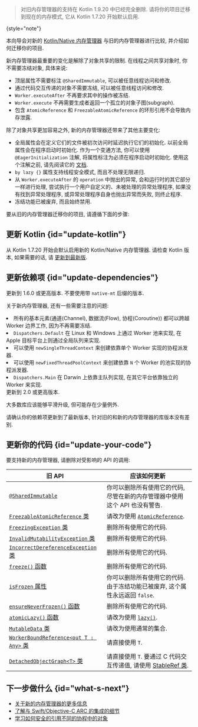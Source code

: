 [//]: # (title: 迁移到新的内存管理器)

> 对旧内存管理器的支持在 Kotlin 1.9.20 中已经完全删除.
> 请将你的项目迁移到现在的内存模式, 它从 Kotlin 1.7.20 开始默认启用.
>
{style="note"}

本向导会对新的 [Kotlin/Native 内存管理器](native-memory-manager.md) 与旧的内存管理器进行比较, 并介绍如何迁移你的项目.

新内存管理器最重要的变化是解除了对象共享的限制.
在线程之间共享对象时, 你不需要冻结对象, 具体来说:

* 顶层属性不需要标注 `@SharedImmutable`, 可以被任意线程访问和修改.
* 通过代码交互传递的对象不需要冻结, 可以被任意线程访问和修改.
* `Worker.executeAfter` 不再要求其中的操作被冻结.
* `Worker.execute` 不再需要生成者返回一个孤立的对象子图(subgraph).
* 包含 `AtomicReference` 和 `FreezableAtomicReference` 的环形引用不会导致内存泄露.

除了对象共享更加容易之外, 新的内存管理器还带来了其他主要变化:

* 全局属性会在定义它们的文件被初次访问时延迟执行它们的初始化. 以前全局属性会在程序启动时初始化.
  作为一个变通方法, 你可以使用 `@EagerInitialization` 注解, 将属性标注为必须在程序启动时初始化.
  使用这个注解之前, 请先阅读它的 [文档](https://kotlinlang.org/api/latest/jvm/stdlib/kotlin.native/-eager-initialization/).
* `by lazy {}` 属性支持线程安全模式, 而且不处理无限递归.
* 从 `Worker.executeAfter` 的 `operation` 中抛出的异常, 会和运行时的其它部分一样进行处理,
  尝试执行一个用户自定义的、未被处理的异常处理程序, 如果没有找到异常处理程序, 或异常处理程序自身也抛出异常而失败, 则终止程序.
* 冻结功能已被废弃, 而且始终禁用.

要从旧的内存管理器迁移你的项目, 请遵循下面的步骤:

## 更新 Kotlin {id="update-kotlin"}

从 Kotlin 1.7.20 开始会默认启用新的 Kotlin/Native 内存管理器.
请检查 Kotlin 版本, 如果需要的话, 请 [更新到最新版](releases.md#update-to-a-new-kotlin-version).

## 更新依赖项 {id="update-dependencies"}

<deflist style="medium">
    <def title="kotlinx.coroutines">
        <p>
            更新到 1.6.0 或更高版本. 不要使用带 <code>native-mt</code> 后缀的版本.
        </p>
        <p>
            关于新内存管理器, 还有一些需要注意的问题:
        </p>
        <list>
            <li>所有的基本元素(通道(Channel), 数据流(Flow), 协程(Coroutine)) 都可以跨越 Worker 边界工作, 因为不再需要冻结.</li>
            <li><code>Dispatchers.Default</code> 在 Linux 和 Windows 上通过 Worker 池来实现, 在 Apple 目标平台上则通过全局队列来实现.</li>
            <li>可以使用 <code>newSingleThreadContext</code> 来创建依靠单个 Worker 实现的协程派发器.</li>
            <li>可以使用 <code>newFixedThreadPoolContext</code> 来创建依靠 <code>N</code> 个 Worker 的池实现的协程派发器.</li>
            <li><code>Dispatchers.Main</code> 在 Darwin 上依靠主队列实现, 在其它平台依靠独立的 Worker 来实现.</li>
        </list>
    </def>
    <def title="Ktor">
        更新到 2.0 或更高版本.
    </def>
    <def title="其他依赖项">
        <p>
            大多数库应该能够平滑升级, 但可能存在少量例外.
        </p>
        <p>
            请确认你的依赖项更新到了最新版本, 针对旧的和新的内存管理器的库版本没有差别.
        </p>
    </def>
</deflist>

## 更新你的代码 {id="update-your-code"}

要支持新的内存管理器, 请删除对受影响的 API 的调用:

| 旧 API                                                                                                                                   | 应该如何更新                                                                                                                   |
|-----------------------------------------------------------------------------------------------------------------------------------------|--------------------------------------------------------------------------------------------------------------------------|
| [`@SharedImmutable`](https://kotlinlang.org/api/latest/jvm/stdlib/kotlin.native.concurrent/-shared-immutable/)                          | 你可以删除所有使用它的代码, 尽管在新的内存管理器中使用这个 API 也没有警告.                                                                                |
| [`FreezableAtomicReference` 类](https://kotlinlang.org/api/latest/jvm/stdlib/kotlin.native.concurrent/-freezable-atomic-reference/)      | 请改为使用 [`AtomicReference`](https://kotlinlang.org/api/latest/jvm/stdlib/kotlin.native.concurrent/-atomic-reference/).     |
| [`FreezingException` 类](https://kotlinlang.org/api/latest/jvm/stdlib/kotlin.native.concurrent/-freezing-exception/)                     | 删除所有使用它的代码.                                                                                                              |
| [`InvalidMutabilityException` 类](https://kotlinlang.org/api/latest/jvm/stdlib/kotlin.native.concurrent/-invalid-mutability-exception/)  | 删除所有使用它的代码.                                                                                                              |
| [`IncorrectDereferenceException` 类](https://kotlinlang.org/api/latest/jvm/stdlib/kotlin.native/-incorrect-dereference-exception/)       | 删除所有使用它的代码.                                                                                                              |
| [`freeze()` 函数](https://kotlinlang.org/api/latest/jvm/stdlib/kotlin.native.concurrent/freeze.html)                                      | 删除所有使用它的代码.                                                                                                              |
| [`isFrozen` 属性](https://kotlinlang.org/api/latest/jvm/stdlib/kotlin.native.concurrent/is-frozen.html)                                   | 你可以删除所有使用它的代码. 由于冻结功能已被废弃, 这个属性永远返回 `false`.                                                                             |
| [`ensureNeverFrozen()` 函数](https://kotlinlang.org/api/latest/jvm/stdlib/kotlin.native.concurrent/ensure-never-frozen.html)              | 删除所有使用它的代码.                                                                                                              |
| [`atomicLazy()` 函数](https://kotlinlang.org/api/latest/jvm/stdlib/kotlin.native.concurrent/atomic-lazy.html)                             | 请改为使用 [`lazy()`](https://kotlinlang.org/api/latest/jvm/stdlib/kotlin/lazy.html).                                         |
| [`MutableData` 类](https://kotlinlang.org/api/latest/jvm/stdlib/kotlin.native.concurrent/-mutable-data/)                                 | 请改为使用通常的集合.                                                                                                              |
| [`WorkerBoundReference<out T : Any>` 类](https://kotlinlang.org/api/latest/jvm/stdlib/kotlin.native.concurrent/-worker-bound-reference/) | 请直接使用 `T`.                                                                                                               |
| [`DetachedObjectGraph<T>` 类](https://kotlinlang.org/api/latest/jvm/stdlib/kotlin.native.concurrent/-detached-object-graph/)             | 请直接使用 `T`. 要通过 C 代码交互传递值, 请使用 [StableRef 类](https://kotlinlang.org/api/latest/jvm/stdlib/kotlinx.cinterop/-stable-ref/). |

## 下一步做什么 {id="what-s-next"}

* [关于新的内存管理器的更多信息](native-memory-manager.md)
* [了解与 Swift/Objective-C ARC 的集成的细节](native-arc-integration.md)
* [学习如何安全的引用不同的协程中的对象](native-faq.md#how-do-i-reference-objects-safely-from-different-coroutines)
